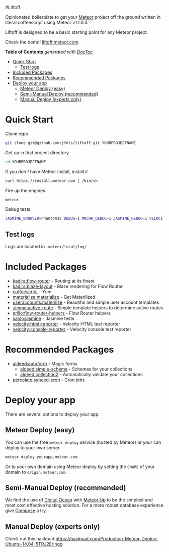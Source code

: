 #Liftoff

Opinionated boilerplate to get your [Meteor](https://meteor.com) project off the ground written in literal coffeescript using Meteor v1.1.0.3.

Liftoff is designed to be a basic starting point for any Meteor project.

Check the demo! [liftoff.meteor.com](http://liftoff.meteor.com)

<!-- START doctoc generated TOC please keep comment here to allow auto update -->
<!-- DON'T EDIT THIS SECTION, INSTEAD RE-RUN doctoc TO UPDATE -->
**Table of Contents**  *generated with [DocToc](https://github.com/thlorenz/doctoc)*

- [Quick Start](#quick-start)
  - [Test logs](#test-logs)
- [Included Packages](#included-packages)
- [Recommended Packages](#recommended-packages)
- [Deploy your app](#deploy-your-app)
  - [Meteor Deploy (easy)](#meteor-deploy-easy)
  - [Semi-Manual Deploy (recommended)](#semi-manual-deploy-recommended)
  - [Manual Deploy (experts only)](#manual-deploy-experts-only)

<!-- END doctoc generated TOC please keep comment here to allow auto update -->

# Quick Start

Clone repo

```sh
git clone git@github.com:jfols/liftoff.git YOURPROJECTNAME
```

Get up in that project directory

```sh
cd YOURPROJECTNAME
```

If you *don't* have Meteor install, install it

```sh
curl https://install.meteor.com | /bin/sh
```

Fire up the engines

```sh
meteor
```

Debug tests
```sh
JASMINE_BROWSER=PhantomJS DEBUG=1 MOCHA_DEBUG=1 JASMINE_DEBUG=1 VELOCITY_DEBUG=1 VELOCITY_DEBUG_MIRROR=1 meteor
```

## Test logs

Logs are located in `.meteor/local/log/`

# Included Packages

- [kadira:flow-router](https://atmospherejs.com/kadira/flow-router) - Routing at its finest
- [kadira:blaze-layout](https://atmospherejs.com/kadira/blaze-layout) - Blaze rendering for Flow Router
- [coffeescript](https://atmospherejs.com/meteor/coffeescript) - Yum
- [materialize:materialize](https://atmospherejs.com/materialize/materialize) - Get Materilized
- [useraccounts:materilize](https://atmospherejs.com/useraccounts/materialize) - Beautiful and simple user account templates
- [zimme:active-route](https://atmospherejs.com/zimme/active-route) - Simple template helpers to determine active routes
- [arillo:flow-router-helpers](https://atmospherejs.com/fortawesome/fontawesome) - Flow Router helpers
- [sanjo:jasmine](https://atmospherejs.com/sanjo/jasmine) - Jasmine tests
- [velocity:html-reporter](https://atmospherejs.com/velocity/html-reporter) - Velocity HTML test reporter
- [velocity:console-reporter](https://atmospherejs.com/velocity/console-reporter) - Velocity console test reporter

# Recommended Packages

- [aldeed:autoform](https://atmospherejs.com/aldeed/autoform) - Magic forms
  - [aldeed:simple-schema](https://atmospherejs.com/aldeed/simple-schema) - Schemas for your collections
  - [aldeed:collection2](https://atmospherejs.com/aldeed/collection2) - Automatically validate your collections
- [percolate:synced-cron](https://atmospherejs.com/percolate/synced-cron) - Cron jobs

# Deploy your app

There are several options to deploy your app.

## Meteor Deploy (easy)

You can use the free `meteor deploy` service (hosted by Meteor) or your can deploy to your own server.

```sh
meteor deploy yourapp.meteor.com
```

Or to your own domain using Meteor deploy by setting the `CNAME` of your domain to `origin.meteor.com`.

## Semi-Manual Deploy (recommended)

We find the use of [Digital Ocean](https://www.digitalocean.com/?refcode=c7c4c94c1222) with [Meteor Up](https://github.com/arunoda/meteor-up/) to be the simplest and most cost effective hosting solution.
For a more robust database experience give [Compose](https://www.compose.io/mongodb/) a try.

## Manual Deploy (experts only)

Check out this hackpad https://hackpad.com/Production-Meteor-Deploy-Ubuntu-14.04-5TRJ2Erlngg
